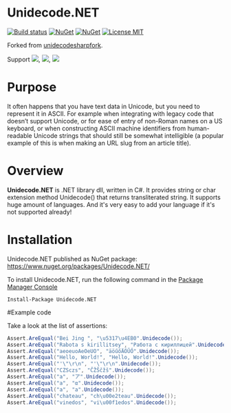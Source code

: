 ﻿# Unidecode.NET

[![Build status](https://ci.appveyor.com/api/projects/status/lqjnq9ve1vbv393u?svg=true)](https://ci.appveyor.com/project/phnx47/unidecode-net)
[![NuGet](https://img.shields.io/nuget/v/Unidecode.NET.svg)](https://www.nuget.org/packages/Unidecode.NET)
[![NuGet](https://img.shields.io/nuget/dt/Unidecode.NET.svg)](https://www.nuget.org/packages/Unidecode.NET)
[![License MIT](https://img.shields.io/badge/license-MIT-green.svg)](https://opensource.org/licenses/MIT) 

Forked from [unidecodesharpfork](https://bitbucket.org/DimaStefantsov/unidecodesharpfork).

Support <img src="https://img.shields.io/badge/.net-4.5-green.svg"></img>, <img src="https://img.shields.io/badge/.netstandard-1.2-green.svg"></img>, <img src="https://img.shields.io/badge/.netstandard-2.0-green.svg"></img>  

# Purpose
It often happens that you have text data in Unicode, but you need to represent it in ASCII. For example when integrating with legacy code that doesn’t support Unicode, or for ease of entry of non-Roman names on a US keyboard, or when constructing ASCII machine identifiers from human-readable Unicode strings that should still be somewhat intelligible (a popular example of this is when making an URL slug from an article title).

# Overview

**Unidecode.NET** is .NET library dll, written in C#.
It provides string or char extension method Unidecode() that returns transliterated string. It supports huge amount of languages.
And it's very easy to add your language if it's not supported already!

# Installation
Unidecode.NET published as NuGet package: https://www.nuget.org/packages/Unidecode.NET/

To install Unidecode.NET, run the following command in the [Package Manager Console](https://docs.nuget.org/consume/package-manager-console)

`Install-Package Unidecode.NET`

#Example code

Take a look at the list of assertions:
```cs
Assert.AreEqual("Bei Jing ", "\u5317\u4EB0".Unidecode());
Assert.AreEqual("Rabota s kirillitsey", "Работа с кириллицей".Unidecode());
Assert.AreEqual("aeoeuoAeOeUO", "äöűőÄÖŨŐ".Unidecode());
Assert.AreEqual("Hello, World!", "Hello, World!".Unidecode());
Assert.AreEqual("'\"\r\n", "'\"\r\n".Unidecode());
Assert.AreEqual("CZSczs", "ČŽŠčžš".Unidecode());
Assert.AreEqual("a", "ア".Unidecode());
Assert.AreEqual("a", "α".Unidecode());
Assert.AreEqual("a", "а".Unidecode());
Assert.AreEqual("chateau", "ch\u00e2teau".Unidecode());
Assert.AreEqual("vinedos", "vi\u00f1edos".Unidecode());
```
